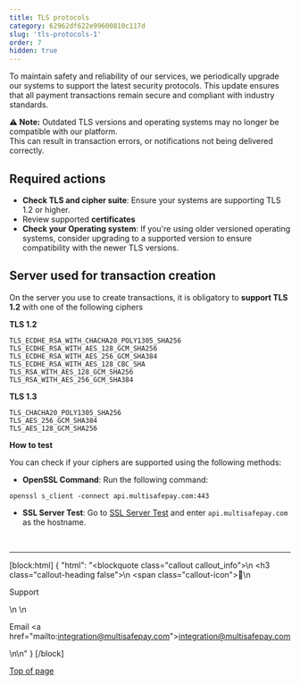 ```yaml
---
title: TLS protocols
category: 62962df622e99600810c117d
slug: 'tls-protocols-1'
order: 7
hidden: true
---
```


To maintain safety and reliability of our services, we periodically upgrade our systems to support the latest security protocols. This update ensures that all payment transactions remain secure and compliant with industry standards. 

**⚠️ Note:** Outdated TLS versions and operating systems may no longer be compatible with our platform.  
This can result in transaction errors, or notifications not being delivered correctly. 

## Required actions

- **Check TLS and cipher suite**: Ensure your systems are supporting TLS 1.2 or higher.
- Review supported **certificates**
- **Check your Operating system**: If you're using older versioned operating systems, consider upgrading to a supported version to ensure compatibility with the newer TLS versions.

## Server used for transaction creation

On the server you use to create transactions, it is obligatory to **support TLS 1.2** with one of the following ciphers

**TLS 1.2**

```text
TLS_ECDHE_RSA_WITH_CHACHA20_POLY1305_SHA256  
TLS_ECDHE_RSA_WITH_AES_128_GCM_SHA256  
TLS_ECDHE_RSA_WITH_AES_256_GCM_SHA384  
TLS_ECDHE_RSA_WITH_AES_128_CBC_SHA  
TLS_RSA_WITH_AES_128_GCM_SHA256  
TLS_RSA_WITH_AES_256_GCM_SHA384
```
**TLS 1.3**

```text
TLS_CHACHA20_POLY1305_SHA256
TLS_AES_256_GCM_SHA384
TLS_AES_128_GCM_SHA256
```
**How to test**

You can check if your ciphers are supported using the following methods:

- **OpenSSL Command**: Run the following command:

```text
openssl s_client -connect api.multisafepay.com:443
```

- **SSL Server Test**: Go to <a href="https://www.ssllabs.com/ssltest/analyze.html?d=api.multisafepay.com&hideResults=on" target="_blank">SSL Server Test</a> <i class="fa fa-external-link" style="font-size:12px;color:#8b929e"></i> and enter `api.multisafepay.com` as the hostname.
<br>

---

[block:html]
{
  "html": "<blockquote class=\"callout callout_info\">\n    <h3 class=\"callout-heading false\">\n        <span class=\"callout-icon\">💬</span>\n        <p>Support</p>\n    </h3>\n    <p>Email <a href=\"mailto:integration@multisafepay.com\">integration@multisafepay.com</a></p>\n</blockquote>\n"
}
[/block]

[Top of page](#)